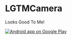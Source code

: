 # LGTMCamera

Looks Good To Me!

<a href="https://play.google.com/store/apps/details?id=jp.yokomark.lgtm">
  <img alt="Android app on Google Play" src="https://developer.android.com/images/brand/ja_app_rgb_wo_45.png" />
</a>
